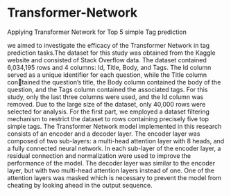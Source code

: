 # Transformer-Network
Applying Transformer Network for Top 5 simple Tag prediction

we aimed to investigate the efficacy of the Transformer Network in tag prediction tasks.The dataset for this study was obtained from the Kaggle website and consisted of
Stack Overflow data. The dataset contained 6,034,195 rows and 4 columns: Id, Title, Body, and Tags. The Id column served as a unique identifier for each question, while
the Title column contained the question’s title, the Body column contained the body of the question, and the Tags column contained the associated tags. For this study, 
only the last three columns were used, and the Id column was removed. Due to the large size of the dataset, only 40,000 rows were selected for analysis. For the first
part, we employed a dataset filtering mechanism to restrict the dataset to rows containing precisely five top simple tags.
The Transformer Network model implemented in this research consists of an encoder and a decoder layer. The encoder layer was composed of two sub-layers:
a multi-head attention layer with 8 heads, and a fully connected neural network. In each sub-layer of the encoder layer, a residual connection and normalization
were used to improve the performance of the model. The decoder layer was similar to the encoder layer, but with two multi-head attention layers instead of one.
One of the attention layers was masked which is necessary to prevent the model from cheating by looking ahead in the output
sequence.
